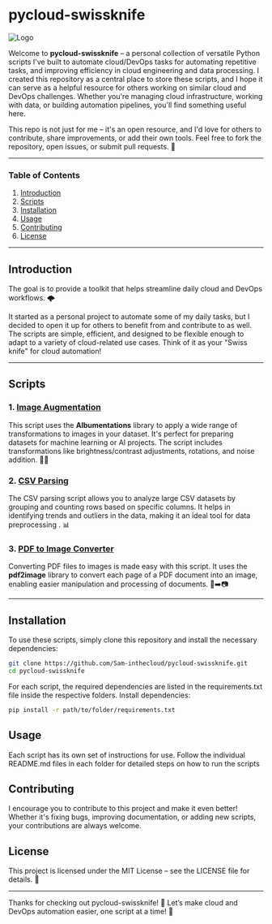# **pycloud-swissknife** 

![Logo](https://img.shields.io/badge/pycloud--swissknife-ready-blue)

Welcome to **pycloud-swissknife** – a personal collection of versatile Python scripts I've built to automate cloud/DevOps tasks for automating repetitive tasks, and improving efficiency in cloud engineering and data processing. I created this repository as a central place to store these scripts, and I hope it can serve as a helpful resource for others working on similar cloud and DevOps challenges. Whether you're managing cloud infrastructure, working with data, or building automation pipelines, you'll find something useful here. 

This repo is not just for me – it's an open resource, and I'd love for others to contribute, share improvements, or add their own tools. Feel free to fork the repository, open issues, or submit pull requests. 🌱

---

### **Table of Contents**

1. [Introduction](#introduction)
2. [Scripts](#scripts)
3. [Installation](#installation)
4. [Usage](#usage)
5. [Contributing](#contributing)
6. [License](#license)

---

## **Introduction**

 The goal is to provide a toolkit that helps streamline daily cloud and DevOps workflows. 🌩️

It started as a personal project to automate some of my daily tasks, but I decided to open it up for others to benefit from and contribute to as well. The scripts are simple, efficient, and designed to be flexible enough to adapt to a variety of cloud-related use cases. Think of it as your "Swiss knife" for cloud automation!

---

## **Scripts**

### 1. **[Image Augmentation](./image_augmentation/)**

This script uses the **Albumentations** library to apply a wide range of transformations to images in your dataset. It's perfect for preparing datasets for machine learning or AI projects. The script includes transformations like brightness/contrast adjustments, rotations, and noise addition. 🔄✨


### 2. **[CSV Parsing](./csv_parser/)**

The CSV parsing script allows you to analyze large CSV datasets by grouping and counting rows based on specific columns. It helps in identifying trends and outliers in the data, making it an ideal tool for data preprocessing . 📊


### 3. **[PDF to Image Converter](./pdf_to_image/)**

Converting PDF files to images is made easy with this script. It uses the **pdf2image** library to convert each page of a PDF document into an image, enabling easier manipulation and processing of documents. 📄➡️📷

---

## **Installation**

To use these scripts, simply clone this repository and install the necessary dependencies:

```bash
git clone https://github.com/Sam-inthecloud/pycloud-swissknife.git
cd pycloud-swissknife
```

For each script, the required dependencies are listed in the requirements.txt file inside the respective folders.
Install dependencies:
```bash
pip install -r path/to/folder/requirements.txt
```
## **Usage**

Each script has its own set of instructions for use. Follow the individual README.md files in each folder for detailed steps on how to run the scripts

## **Contributing**

I encourage you to contribute to this project and make it even better! Whether it's fixing bugs, improving documentation, or adding new scripts, your contributions are always welcome. 

## **License**

This project is licensed under the MIT License – see the LICENSE file for details. 📜

---
Thanks for checking out pycloud-swissknife! 🚀
Let’s make cloud and DevOps automation easier, one script at a time! 🌟
